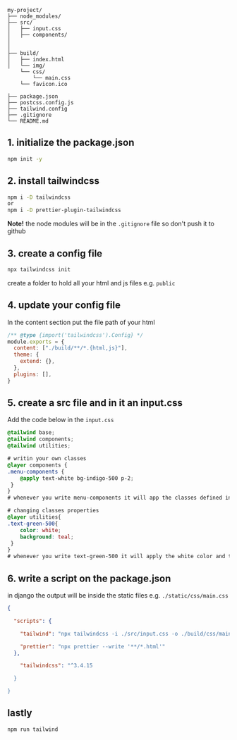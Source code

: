 
```
my-project/
├── node_modules/
├── src/
│   ├── input.css
│   ├── components/
│   
│   
├── build/
│   ├── index.html
│   └── img/
	└── css/
		└── main.css
	└── favicon.ico
	
├── package.json
├── postcss.config.js
├── tailwind.config
├── .gitignore
└── README.md

```


## 1. initialize the package.json

```bash
npm init -y
```

## 2. install tailwindcss

```bash
npm i -D tailwindcss
or
npm i -D prettier-plugin-tailwindcss
```


**Note!**  the node modules will be in the `.gitignore` file so don't push it to github

## 3. create a config file

```bash
npx tailwindcss init
```


create a folder to hold all your html and js files e.g. `public` 
## 4. update your config file
In the content section put the file path of your html

```js
/** @type {import('tailwindcss').Config} */
module.exports = {
  content: ["./build/**/*.{html,js}"],
  theme: {
    extend: {},
  },
  plugins: [],
}
```


## 5. create a src file and in it an input.css

Add the code below in the `input.css` 

```css
@tailwind base;
@tailwind components;
@tailwind utilities;

# writin your own classes
@layer components {
.menu-components {
	@apply text-white bg-indigo-500 p-2;
 }
}
# whenever you write menu-components it will app the classes defined inside

# changing classes properties
@layer utilities{
.text-green-500{
	color: white;
	background: teal;
 }
}
# whenever you write text-green-500 it will apply the white color and teal bg
```


## 6. write a script on the package.json

in django the output will be inside the static files e.g.                   `./static/css/main.css`

```json
{

  "scripts": {

	"tailwind": "npx tailwindcss -i ./src/input.css -o ./build/css/main.css --watch",

    "prettier": "npx prettier --write '**/*.html'"
  },

    "tailwindcss": "^3.4.15

  }

}
```


## lastly

```bash
npm run tailwind
```
